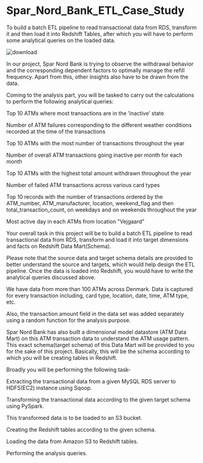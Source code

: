 # Spar_Nord_Bank_ETL_Case_Study
To build a batch ETL pipeline to read transactional data from RDS, transform it and then load it into Redshift Tables, after which you will have to perform some analytical queries on the loaded data.

![download](https://github.com/patelharsh13/Spar_Nord_Bank_ETL_Case_Study/assets/140731851/e5380e2c-9ae8-4857-bb11-7e34021100ba)

In our project, Spar Nord Bank is trying to observe the withdrawal behavior and the corresponding dependent factors to optimally manage the refill frequency. Apart from this, other insights also have to be drawn from the data.

 

Coming to the analysis part, you will be tasked to carry out the calculations to perform the following analytical queries:

Top 10 ATMs where most transactions are in the ’inactive’ state

Number of ATM failures corresponding to the different weather conditions recorded at the time of the transactions

Top 10 ATMs with the most number of transactions throughout the year

Number of overall ATM transactions going inactive per month for each month

Top 10 ATMs with the highest total amount withdrawn throughout the year

Number of failed ATM transactions across various card types

Top 10 records with the number of transactions ordered by the ATM_number, ATM_manufacturer, location, weekend_flag and then total_transaction_count, on weekdays and on weekends throughout the year

Most active day in each ATMs from location "Vejgaard"

 

Your overall task in this project will be to build a batch ETL pipeline to read transactional data from RDS, transform and load it into target dimensions and facts on Redshift Data Mart(Schema).


Please note that the source data and target schema details are provided to better understand the source and targets, which would help design the ETL pipeline. Once the data is loaded into Redshift, you would have to write the analytical queries discussed above.

 

We have data from more than 100 ATMs across Denmark. Data is captured for every transaction including, card type, location, date, time, ATM type, etc.

 

Also, the transaction amount field in the data set was added separately using a random function for the analysis purpose. 

 

Spar Nord Bank has also built a dimensional model datastore (ATM Data Mart) on this ATM transaction data to understand the ATM usage pattern. This exact schema(target schema) of this Data Mart will be provided to you for the sake of this project. Basically, this will be the schema according to which you will be creating tables in Redshift. 

 

Broadly you will be performing the following task-

Extracting the transactional data from a given MySQL RDS server to HDFS(EC2) instance using Sqoop.

Transforming the transactional data according to the given target schema using PySpark. 

This transformed data is to be loaded to an S3 bucket.

Creating the Redshift tables according to the given schema.

Loading the data from Amazon S3 to Redshift tables.

Performing the analysis queries.
